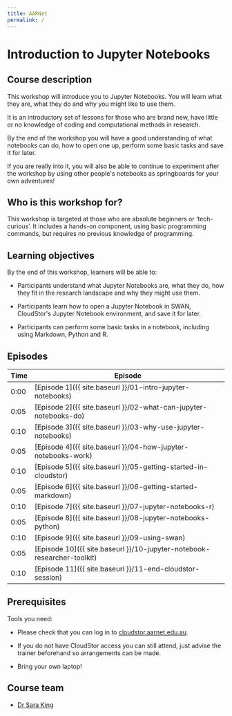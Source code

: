 ```yaml
---
title: AARNet
permalink: /
---
```


# Introduction to Jupyter Notebooks

## Course description

This workshop will introduce you to Jupyter Notebooks. You will learn what they are, what they do and why you might like to use them.

It is an introductory set of lessons for those who are brand new, have little or no knowledge of coding and computational methods in research.

By the end of the workshop you will have a good understanding of what notebooks can do, how to open one up, perform some basic tasks and save it for later.

If you are really into it, you will also be able to continue to experiment after the workshop by using other people's notebooks as springboards for your own adventures!

## Who is this workshop for?

This workshop is targeted at those who are absolute beginners or ‘tech-curious’. It includes a hands-on component, using basic programming commands, but requires no previous knowledge of programming.

## Learning objectives

By the end of this workshop, learners will be able to:

* Participants understand what Jupyter Notebooks are, what they do, how they fit in the research landscape and why they might use them.

* Participants learn how to open a Jupyter Notebook in SWAN, CloudStor's Jupyter Notebook environment, and save it for later.

* Participants can perform some basic tasks in a notebook, including using Markdown, Python and R.

## Episodes

| Time | Episode |
| --- | --- |
| 0:00 | [Episode 1]({{ site.baseurl }}/01-intro-jupyter-notebooks) |
| 0:05 | [Episode 2]({{ site.baseurl }}/02-what-can-jupyter-notebooks-do) |
| 0:10 | [Episode 3]({{ site.baseurl }}/03-why-use-jupyter-notebooks) |
| 0:05 | [Episode 4]({{ site.baseurl }}/04-how-jupyter-notebooks-work) |
| 0:10 | [Episode 5]({{ site.baseurl }}/05-getting-started-in-cloudstor) |
| 0:05 | [Episode 6]({{ site.baseurl }}/06-getting-started-markdown) |
| 0:10 | [Episode 7]({{ site.baseurl }}/07-jupyter-notebooks-r) |
| 0:05 | [Episode 8]({{ site.baseurl }}/08-jupyter-notebooks-python) |
| 0:10 | [Episode 9]({{ site.baseurl }}/09-using-swan) |
| 0:05 | [Episode 10]({{ site.baseurl }}/10-jupyter-notebook-researcher-toolkit) |
| 0:10 | [Episode 11]({{ site.baseurl }}/11-end-cloudstor-session) |


## Prerequisites

Tools you need:

* Please check that you can log in to [cloudstor.aarnet.edu.au](https://cloudstor.aarnet.edu.au).

* If you do not have CloudStor access you can still attend, just advise the trainer beforehand so arrangements can be made.

* Bring your own laptop!

## Course team

* [Dr Sara King](https://orcid.org/0000-0003-3199-5592)


